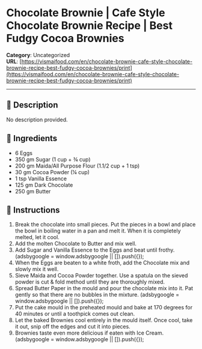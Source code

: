 # Chocolate Brownie | Cafe Style Chocolate Brownie Recipe | Best Fudgy Cocoa Brownies

**Category**: Uncategorized  
**URL**: [https://vismaifood.com/en/chocolate-brownie-cafe-style-chocolate-brownie-recipe-best-fudgy-cocoa-brownies/print](https://vismaifood.com/en/chocolate-brownie-cafe-style-chocolate-brownie-recipe-best-fudgy-cocoa-brownies/print)  


---

## 📝 Description
No description provided.



## 🧂 Ingredients
- 6 Eggs
- 350 gm Sugar (1 cup + ¾ cup)
- 200 gm Maida/All Purpose Flour (1.1/2 cup + 1 tsp)
- 30 gm Cocoa Powder (¼ cup)
- 1 tsp Vanilla Essence
- 125 gm Dark Chocolate
- 250 gm Butter

## 🍳 Instructions
1. Break the chocolate into small pieces. Put the pieces in a bowl and place the bowl in boiling water in a pan and melt it. When it is completely melted, let it cool.
2. Add the molten Chocolate to Butter and mix well.
3. Add Sugar and Vanilla Essence to the Eggs and beat until frothy. (adsbygoogle = window.adsbygoogle || []).push({});
4. When the Eggs are beaten to a white froth, add the Chocolate mix and slowly mix it well.
5. Sieve Maida and Cocoa Powder together. Use a spatula on the sieved powder is cut & fold method until they are thoroughly mixed.
6. Spread Butter Paper in the mould and pour the chocolate mix into it. Pat gently so that there are no bubbles in the mixture. (adsbygoogle = window.adsbygoogle || []).push({});
7. Put the cake mould in the preheated mould and bake at 170 degrees for 40 minutes or until a toothpick comes out clean.
8. Let the baked Brownies cool entirely in the mould itself. Once cool, take it out, snip off the edges and cut it into pieces.
9. Brownies taste even more delicious if eaten with Ice Cream. (adsbygoogle = window.adsbygoogle || []).push({});


